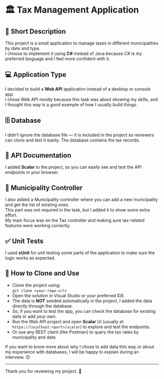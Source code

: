 # 🏛️ Tax Management Application

## 📝 Short Description
This project is a small application to manage taxes in different municipalities by date and type.  
I choose to implement it using **C#** instead of Java because C# is my preferred language and I feel more confident with it.

## 💻 Application Type
I decided to build a **Web API** application instead of a desktop or console app.  
I chose Web API mostly because this task was about showing my skills, and I thought this way is a good example of how I usually build things.

## 🗄️ Database
I didn’t ignore the database file — it is included in the project so reviewers can clone and test it easily. The database contains the tax records.

## 📜 API Documentation
I added **Scalar** to the project, so you can easily see and test the API endpoints in your browser.

## 🏢 Municipality Controller
I also added a Municipality controller where you can add a new municipality and get the list of existing ones.  
This part was not required in the task, but I added it to show some extra effort.  
My main focus was on the Tax controller and making sure tax-related features were working correctly.

## ✅ Unit Tests
I used **xUnit** for unit testing some parts of the application to make sure the logic works as expected.

## 🚀 How to Clone and Use
- Clone the project using:  
  `git clone <your-repo-url>`
- Open the solution in Visual Studio or your preferred IDE.
- The data is **NOT** seeded automatically in the project, I added the data directly through the database.  
- So, if you want to test the app, you can check the database for existing data or add your own.  
- Run the Web API project and open **Scalar** UI (usually at `https://localhost:<port>/scalar`) to explore and test the endpoints.  
- Or use any REST client (like Postman) to query the tax rates by municipality and date.

If you want to know more about why I chose to add data this way or about my experience with databases, I will be happy to explain during an interview. 😊

---

Thank you for reviewing my project. 🙏
